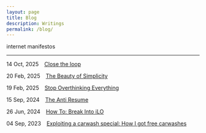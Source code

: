 ```yaml
---
layout: page
title: Blog
description: Writings
permalink: /blog/
---
```


internet manifestos

---

14 Oct, 2025 &ensp; [Close the loop](/blog/close-the-loop)

20 Feb, 2025 &ensp; [The Beauty of Simplicity](/blog/simplicity)

19 Feb, 2025 &ensp; [Stop Overthinking Everything](/blog/stop-overthinking-everything)

15 Sep, 2024 &ensp; [The Anti Resume](/blog/the-anti-resume)

26 Jun, 2024 &ensp; [How To: Break Into iLO](/blog/how-to-break-into-ilo)

04 Sep, 2023 &ensp; [Exploiting a carwash special: How I got free carwashes](/blog/exploiting-a-carwash-special)
